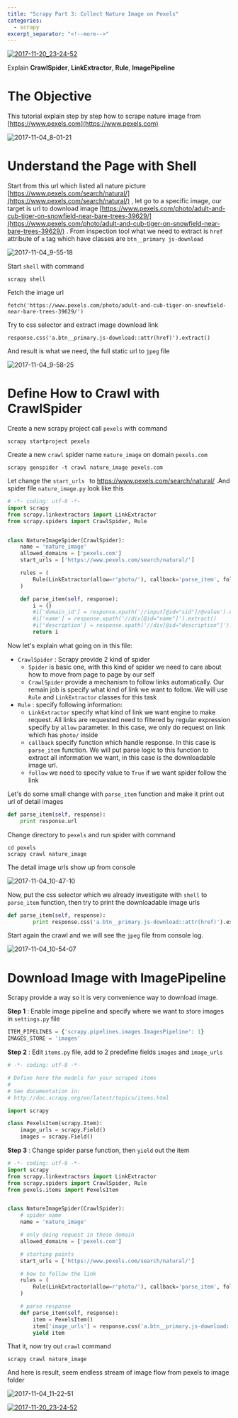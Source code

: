 ```yaml
---
title: "Scrapy Part 3: Collect Nature Image on Pexels"
categories:
  - scrapy
excerpt_separator: "<!--more-->"
---
```


[![2017-11-20_23-24-52](/assets\images\2017-11-20_23-24-52.jpg)](https://courses.tanpham.org/courses/scrapy-bootcamp-scraping-data-from-internet)

Explain **CrawlSpider**, **LinkExtractor**, **Rule**, **ImagePipeline**

<!--more-->

# The Objective

This tutorial explain step by step how to scrape nature image from [https://www.pexels.com](https://www.pexels.com) 

![2017-11-04_8-01-21](/assets\images\2017-11-04_8-01-21.jpg)



# Understand the Page with Shell

Start from this url which listed all nature picture [https://www.pexels.com/search/natural/](https://www.pexels.com/search/natural/) , let go to a specific image, our target is url to download image [https://www.pexels.com/photo/adult-and-cub-tiger-on-snowfield-near-bare-trees-39629/](https://www.pexels.com/photo/adult-and-cub-tiger-on-snowfield-near-bare-trees-39629/) . From inspection tool what we need to extract is `href` attribute of `a` tag which have classes are `btn__primary js-download`

![2017-11-04_9-55-18](/assets\images\2017-11-04_9-55-18.jpg)



Start `shell` with command

```shell
scrapy shell
```

Fetch the image url

```shell
fetch('https://www.pexels.com/photo/adult-and-cub-tiger-on-snowfield-near-bare-trees-39629/')
```

Try to css selector and extract image download link

```shell
response.css('a.btn__primary.js-download::attr(href)').extract()
```

And result is what we need, the full static url to `jpeg` file

![2017-11-04_9-58-25](/assets\images\2017-11-04_9-58-25.jpg)



# Define How to Crawl with CrawlSpider

Create a new scrapy project call `pexels` with command

```shell
scrapy startproject pexels
```

Create a new `crawl` spider name `nature_image` on domain `pexels.com`

```shell
scrapy genspider -t crawl nature_image pexels.com
```

Let change the `start_urls ` to  https://www.pexels.com/search/natural/ .And spider file `nature_image.py` look like this

```python
# -*- coding: utf-8 -*-
import scrapy
from scrapy.linkextractors import LinkExtractor
from scrapy.spiders import CrawlSpider, Rule


class NatureImageSpider(CrawlSpider):
    name = 'nature_image'
    allowed_domains = ['pexels.com']
    start_urls = ['https://www.pexels.com/search/natural/']

    rules = (
        Rule(LinkExtractor(allow=r'photo/'), callback='parse_item', follow=True),
    )

    def parse_item(self, response):
        i = {}
        #i['domain_id'] = response.xpath('//input[@id="sid"]/@value').extract()
        #i['name'] = response.xpath('//div[@id="name"]').extract()
        #i['description'] = response.xpath('//div[@id="description"]').extract()
        return i
```

Now let's explain what going on in this file:

* `CrawlSpider` : Scrapy provide 2 kind of spider
  *  `Spider` is basic one, with this kind of spider we need to care about how to move from page to page by our self
  *  `CrawlSpider` provide a mechanism to follow links automatically. Our remain job is specify what kind of link we want to follow. We will use `Rule` and `LinkExtractor` classes for this task
* `Rule` : specify following information:
  * `LinkExtractor` specify what kind of link we want engine to make request. All links are requested need to filtered by regular expression specify by `allow` parameter. In this case, we only do request on link which has `photo/` inside
  * `callback` specify function which handle response. In this case is `parse_item` function. We will put parse logic to this function to extract all information we want, in this case is the downloadable image url.
  * `follow` we need to specify value to `True` if we want spider follow the link

Let's do some small change with `parse_item` function and make it print out url of detail images

```python
def parse_item(self, response):
    print response.url
```

Change directory to `pexels` and run spider with command

```shell
cd pexels
scrapy crawl nature_image
```

The detail image urls show up from console

![2017-11-04_10-47-10](/assets\images\2017-11-04_10-47-10.jpg)

Now, put the css selector which we already investigate with `shell` to `parse_item` function, then try to print the downloadable image urls

```python
def parse_item(self, response):
        print response.css('a.btn__primary.js-download::attr(href)').extract()
```

Start again the crawl and we will see the `jpeg` file from console log.

![2017-11-04_10-54-07](/assets\images\2017-11-04_10-54-07.jpg)



# Download Image with ImagePipeline

Scrapy provide a way so it is very convenience way to download image. 

**Step 1** : Enable image pipeline and specify where we want to store images in `settings.py` file

```py
ITEM_PIPELINES = {'scrapy.pipelines.images.ImagesPipeline': 1}
IMAGES_STORE = 'images'
```



**Step 2** : Edit `items.py` file, add to 2 predefine fields `images` and `image_urls`

```python
# -*- coding: utf-8 -*-

# Define here the models for your scraped items
#
# See documentation in:
# http://doc.scrapy.org/en/latest/topics/items.html

import scrapy

class PexelsItem(scrapy.Item):
	image_urls = scrapy.Field()
	images = scrapy.Field()
```



**Step 3** : Change spider parse function, then `yield` out the item

```python
# -*- coding: utf-8 -*-
import scrapy
from scrapy.linkextractors import LinkExtractor
from scrapy.spiders import CrawlSpider, Rule
from pexels.items import PexelsItem


class NatureImageSpider(CrawlSpider):
    # spider name
    name = 'nature_image'

    # only doing request in these domain
    allowed_domains = ['pexels.com']

    # starting points
    start_urls = ['https://www.pexels.com/search/natural/']

    # how to follow the link
    rules = (
        Rule(LinkExtractor(allow=r'photo/'), callback='parse_item', follow=True),
    )

    # parse response
    def parse_item(self, response):
        item = PexelsItem()
        item['image_urls'] = response.css('a.btn__primary.js-download::attr(href)').extract()
        yield item
```

That it, now try out `crawl` command

```shell
scrapy crawl nature_image
```

And here is result, seem endless stream of image flow from pexels to image folder

![2017-11-04_11-22-51](/assets\images\2017-11-04_11-22-51.jpg)







[![2017-11-20_23-24-52](/assets\images\2017-11-20_23-24-52.jpg)](https://courses.tanpham.org/courses/scrapy-bootcamp-scraping-data-from-internet)

